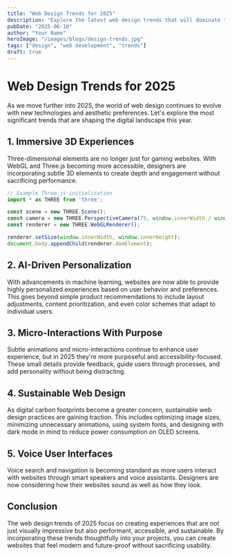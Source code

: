 ```yaml
---
title: "Web Design Trends for 2025"
description: "Explore the latest web design trends that will dominate the digital landscape in 2025."
pubDate: "2025-06-10"
author: "Your Name"
heroImage: "/images/blogs/design-trends.jpg"
tags: ["design", "web development", "trends"]
draft: true
---
```


# Web Design Trends for 2025

As we move further into 2025, the world of web design continues to evolve with new technologies and aesthetic preferences. Let's explore the most significant trends that are shaping the digital landscape this year.

## 1. Immersive 3D Experiences

Three-dimensional elements are no longer just for gaming websites. With WebGL and Three.js becoming more accessible, designers are incorporating subtle 3D elements to create depth and engagement without sacrificing performance.

```javascript
// Example Three.js initialization
import * as THREE from 'three';

const scene = new THREE.Scene();
const camera = new THREE.PerspectiveCamera(75, window.innerWidth / window.innerHeight, 0.1, 1000);
const renderer = new THREE.WebGLRenderer();

renderer.setSize(window.innerWidth, window.innerHeight);
document.body.appendChild(renderer.domElement);
```

## 2. AI-Driven Personalization

With advancements in machine learning, websites are now able to provide highly personalized experiences based on user behavior and preferences. This goes beyond simple product recommendations to include layout adjustments, content prioritization, and even color schemes that adapt to individual users.

## 3. Micro-Interactions With Purpose

Subtle animations and micro-interactions continue to enhance user experience, but in 2025 they're more purposeful and accessibility-focused. These small details provide feedback, guide users through processes, and add personality without being distracting.

## 4. Sustainable Web Design

As digital carbon footprints become a greater concern, sustainable web design practices are gaining traction. This includes optimizing image sizes, minimizing unnecessary animations, using system fonts, and designing with dark mode in mind to reduce power consumption on OLED screens.

## 5. Voice User Interfaces

Voice search and navigation is becoming standard as more users interact with websites through smart speakers and voice assistants. Designers are now considering how their websites sound as well as how they look.

## Conclusion

The web design trends of 2025 focus on creating experiences that are not just visually impressive but also performant, accessible, and sustainable. By incorporating these trends thoughtfully into your projects, you can create websites that feel modern and future-proof without sacrificing usability.
